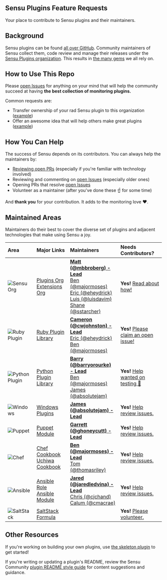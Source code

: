 ## Sensu Plugins Feature Requests

Your place to contribute to Sensu plugins and their maintainers.

## Background

Sensu plugins can be found [all over GitHub](https://github.com/search?utf8=%E2%9C%93&q=sensu-plugin&type=). Community maintainers of Sensu collect them, code review and manage their releases under the [Sensu Plugins organization](https://github.com/sensu-plugins). This results in [the many gems](https://rubygems.org/search?utf8=%E2%9C%93&query=sensu-plugin) we all rely on.

## How to Use This Repo

Please [open Issues](https://github.com/sensu-plugins/sensu-plugins-feature-requests/issues) for anything on your mind that will help the community succeed at having **the best collection of monitoring plugins.**

Common requests are:

* Transfer ownership of your rad Sensu plugin to this organization ([example][1])
* Offer an awesome idea that will help others make great plugins ([example][3])

## How You Can Help

The success of Sensu depends on its contributors. You can always help the maintainers by:

* [Reviewing open PRs][4] (especially if you're familiar with technology involved)
* Reviewing and commenting on [open Issues][5] (especially older ones)
* Opening PRs that resolve [open Issues][5]
* Volunteer as a maintainer (after you've done these :point_up: for some time)

And **thank you** for your contribution. It adds to the monitoring love :heart:.

## Maintained Areas

Maintainers do their best to cover the diverse set of plugins and adjacent technologies that make using Sensu a joy.

| Area                         | Major Links                                                    | Maintainers                                                                                                                                        | Needs Contributors?                                                                           |
|:-----------------------------|:---------------------------------------------------------------|:---------------------------------------------------------------------------------------------------------------------------------------------------|:----------------------------------------------------------------------------------------------|
| ![Sensu Org][sensu_pic]      | [Plugins Org][plug_org]</br>[Extensions Org][ext_org]          | **[Matt (@mbbroberg) - Lead][11]**</br>[Ben (@majormoses)][9]</br>[Eric (@eheydrick)][10]</br>[Luis (@luisdavim)][12]</br>[Shane (@sstarcher)][13] | **Yes!** [Read about how!][volunteer]                                                         |
| ![Ruby Plugin][ruby_pic]     | [Ruby Plugin Library][ruby_lib]                                | **[Cameron (@cwjohnston) - Lead][17]**</br>[Eric (@eheydrick)][10]</br>[Ben (@majormoses)][9]                                                      | **Yes!** [Please claim an open issue!](https://github.com/sensu-plugins/sensu-plugin/issues)  |
| ![Python Plugin][python_pic] | [Python Plugin Library][py_lib]                                | **[Barry (@barryorourke) - Lead][14]**</br>[Ben (@majormoses)][9]</br>[James (@absolutejam)][22]                                                   | **Yes!** [Help wanted on testing 🙏][py_helpwanted]                                           |
| ![Windows][windows_pic]      | [Windows Plugins][windows]                                     | **[James (@absolutejam) - Lead][22]**                                                                                                              | **Yes!** [Help review issues.](https://github.com/sensu-plugins/sensu-plugins-windows/issues) |
| ![Puppet][puppet_pic]        | [Puppet Module][puppet]                                        | **[Garrett (@ghoneycutt) - Lead](https://github.com/ghoneycutt)**                                                                                  | **Yes!** [Help review issues.](https://github.com/sensu/sensu-puppet/issues)                  |
| ![Chef][chef_pic]            | [Chef Cookbook][chef_sensu]</br>[Uchiwa Cookbook][chef_uchiwa] | **[Ben (@majormoses) - Lead][9]**</br>[Tom (@thomasriley)][18]                                                                                     | **Yes!** [Help review issues.](https://github.com/sensu/sensu-chef/issues)                    |
| ![Ansible][ansible_pic]      | [Ansible Role][ansible]</br>[Ansible Module][ans_module]       | **[Jared (@jaredledvina) - Lead][19]**</br>[Chris (@cjchand)][21]</br>[Calum (@cmacrae)][20]                                                       | **Yes!** [Help review issues.](https://github.com/sensu/sensu-ansible/issues)                 |
| ![SaltStack][salt_pic]       | [SaltStack Formula][saltstack]                                 |                                                                                                                                                    | **Yes!** [Please volunteer.](https://github.com/sensu-plugins/community/issues/79)            |

[sensu_pic]: https://avatars0.githubusercontent.com/u/10713628?s=50
[ruby_pic]: https://avatars2.githubusercontent.com/u/210414?s=50
[python_pic]: https://avatars0.githubusercontent.com/u/1525981?s=50
[windows_pic]: https://user-images.githubusercontent.com/1744971/32962538-aff30f08-cb81-11e7-86c2-b8aa226d211d.png
[puppet_pic]: https://avatars1.githubusercontent.com/u/9100?s=50
[chef_pic]: https://avatars3.githubusercontent.com/u/29740?s=50
[salt_pic]: https://avatars2.githubusercontent.com/u/1147473?s=50
[ansible_pic]: https://avatars1.githubusercontent.com/u/1507452?s=50
[plug_org]: https://github.com/sensu-plugins
[ext_org]: https://github.com/sensu-extensions
[ruby_lib]: https://github.com/sensu-plugins/sensu-plugin
[py_lib]: https://github.com/sensu-plugins/sensu-plugin-python
[windows]: https://github.com/sensu-plugins/sensu-plugins-windows
[saltstack]: https://github.com/sensu/sensu-salt
[puppet]: https://github.com/sensu/sensu-puppet
[chef_sensu]: https://github.com/sensu/sensu-chef
[chef_uchiwa]: https://github.com/sensu/uchiwa-chef
[ansible]: https://github.com/sensu/sensu-ansible
[ans_module]: https://github.com/ansible/ansible/tree/devel/lib/ansible/modules/monitoring
[volunteer]: https://github.com/sensu-plugins/community/blob/master/CONTRIBUTING.md
[py_helpwanted]: https://github.com/sensu-plugins/sensu-plugin-python/issues?q=is%3Aissue+is%3Aopen+label%3A%22Status%3A+Help+Wanted%22
[11]: https://github.com/sstarcher
[9]: https://github.com/majormoses
[10]: https://github.com/eheydrick
[12]: https://github.com/luisdavim
[13]: https://github.com/sstarcher
[15]: https://github.com/mattyjones
[14]: https://github.com/barryorourke
[16]: https://github.com/calebhailey
[17]: https://github.com/cwjohnston
[18]: https://github.com/thomasriley
[19]: https://github.com/jaredledvina
[20]: https://github.com/cmacrae
[21]: https://github.com/cjchand
[22]: https://github.com/absolutejam

## Other Resources

If you're working on building your own plugins, use [the skeleton plugin](https://github.com/sensu-plugins/sensu-plugins-skel) to get started!

If you're writing or updating a plugin's README, review the Sensu Community [plugin README style guide](https://github.com/sensu-plugins/community/blob/master/PLUGIN_STYLEGUIDE.md) for content suggestions and guidance.


[1]: https://github.com/sensu-plugins/sensu-plugins-feature-requests/issues/23
[2]: https://github.com/sensu-plugins/sensu-plugins-feature-requests/issues/17
[3]: https://github.com/sensu-plugins/sensu-plugins-feature-requests/issues/19
[4]: https://github.com/pulls?utf8=%E2%9C%93&q=is%3Aopen+is%3Apr+user%3Asensu-plugins
[5]: https://github.com/issues?q=is%3Aopen+is%3Aissue+user%3Asensu-plugins+sort%3Acomments-desc
